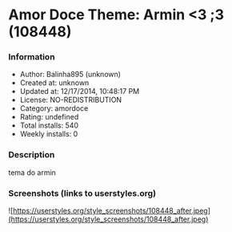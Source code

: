 # Amor Doce Theme: Armin <3 ;3 (108448)

### Information
- Author: Balinha895 (unknown)
- Created at: unknown
- Updated at: 12/17/2014, 10:48:17 PM
- License: NO-REDISTRIBUTION
- Category: amordoce
- Rating: undefined
- Total installs: 540
- Weekly installs: 0


### Description
tema do armin


### Screenshots (links to userstyles.org)
![https://userstyles.org/style_screenshots/108448_after.jpeg](https://userstyles.org/style_screenshots/108448_after.jpeg)


